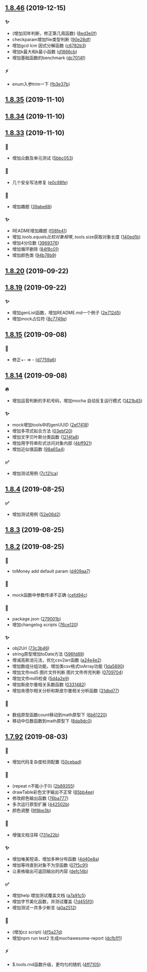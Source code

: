 ## [1.8.46](https://github.com/kongnet/meeko/compare/v1.8.35...v1.8.46) (2019-12-15)


### :sparkles:

* (增加闰年判断，修正第几周函数) ([8ed3e0f](https://github.com/kongnet/meeko/commit/8ed3e0f))
* checkparam增加file类型判断 ([90e28df](https://github.com/kongnet/meeko/commit/90e28df))
* 增加gcd lcm 因式分解函数 ([c6782b3](https://github.com/kongnet/meeko/commit/c6782b3))
* 增加k最大和k最小函数 ([d1866cb](https://github.com/kongnet/meeko/commit/d1866cb))
* 增加基础函数的benchmark ([dc7014f](https://github.com/kongnet/meeko/commit/dc7014f))

### :zap:

* enum入参trim一下 ([fb3e37b](https://github.com/kongnet/meeko/commit/fb3e37b))



## [1.8.35](https://github.com/kongnet/meeko/compare/v1.8.34...v1.8.35) (2019-11-10)




## [1.8.34](https://github.com/kongnet/meeko/compare/v1.8.33...v1.8.34) (2019-11-10)




## [1.8.33](https://github.com/kongnet/meeko/compare/v1.8.20...v1.8.33) (2019-11-10)


### :art:

* 增加众数及单元测试 ([5bbc053](https://github.com/kongnet/meeko/commit/5bbc053))

### :bug:

* 几个安全写法修复 ([e0c98fe](https://github.com/kongnet/meeko/commit/e0c98fe))

### :memo:

* 增加趣题 ([39abe88](https://github.com/kongnet/meeko/commit/39abe88))

### :sparkles:

* README增加趣题 ([f08fe41](https://github.com/kongnet/meeko/commit/f08fe41))
* 增加$.tools.equals比较对象相等,$.tools.size获取对象长度 ([140ed1b](https://github.com/kongnet/meeko/commit/140ed1b))
* 增加4分位数 ([3969376](https://github.com/kongnet/meeko/commit/3969376))
* 增加循环删除 ([84f8c01](https://github.com/kongnet/meeko/commit/84f8c01))
* 增加颜色类 ([94b78b9](https://github.com/kongnet/meeko/commit/94b78b9))



## [1.8.20](https://github.com/kongnet/meeko/compare/v1.8.19...v1.8.20) (2019-09-22)




## [1.8.19](https://github.com/kongnet/meeko/compare/v1.8.15...v1.8.19) (2019-09-22)


### :sparkles:

* 增加genList函数，增加README.md一个例子 ([2e712d5](https://github.com/kongnet/meeko/commit/2e712d5))
* 增加mock占位符 ([8c7749e](https://github.com/kongnet/meeko/commit/8c7749e))



## [1.8.15](https://github.com/kongnet/meeko/compare/v1.8.14...v1.8.15) (2019-09-08)


### :bug:

* 修正+- => - ([d7759a6](https://github.com/kongnet/meeko/commit/d7759a6))



## [1.8.14](https://github.com/kongnet/meeko/compare/v1.8.4...v1.8.14) (2019-09-08)


### :fire:

* 增加运营判断的手机号码，增加mocha 自动反复运行模式 ([1421b45](https://github.com/kongnet/meeko/commit/1421b45))

### :sparkles:

* mock增加tools中的genUUID ([2ef7418](https://github.com/kongnet/meeko/commit/2ef7418))
* 增加多项式拟合方法 ([03ebf20](https://github.com/kongnet/meeko/commit/03ebf20))
* 增加文字贝叶斯分类函数 ([1214fa8](https://github.com/kongnet/meeko/commit/1214fa8))
* 增加用字符串形式访问对象内部 ([4bff921](https://github.com/kongnet/meeko/commit/4bff921))
* 增加近似值函数 ([98a65a4](https://github.com/kongnet/meeko/commit/98a65a4))

### :white_check_mark:

* 增加测试用例 ([7c121ca](https://github.com/kongnet/meeko/commit/7c121ca))



## [1.8.4](https://github.com/kongnet/meeko/compare/v1.8.3...v1.8.4) (2019-08-25)


### :white_check_mark:

* 增加测试用例 ([52e06d2](https://github.com/kongnet/meeko/commit/52e06d2))



## [1.8.3](https://github.com/kongnet/meeko/compare/v1.8.2...v1.8.3) (2019-08-25)




## [1.8.2](https://github.com/kongnet/meeko/compare/v1.7.92...v1.8.2) (2019-08-25)


### :art:

* toMoney add default param ([d409aa7](https://github.com/kongnet/meeko/commit/d409aa7))

### :bug:

* mock函数中参数传递不正确 ([cefd94c](https://github.com/kongnet/meeko/commit/cefd94c))

### :memo:

* package.json ([279001b](https://github.com/kongnet/meeko/commit/279001b))
* 增加changelog scripts ([76ce120](https://github.com/kongnet/meeko/commit/76ce120))

### :sparkles:

* obj2Url ([73c3b46](https://github.com/kongnet/meeko/commit/73c3b46))
* string原型增加toDate方法 ([596fd89](https://github.com/kongnet/meeko/commit/596fd89))
* 增减高斯消元法，优化csv2arr函数 ([a24e4e2](https://github.com/kongnet/meeko/commit/a24e4e2))
* 增加数组分组功能，增加类csv格式toArray功能 ([1da5890](https://github.com/kongnet/meeko/commit/1da5890))
* 增加文件md5 图片文件判断 图片文件传完判断 ([0709704](https://github.com/kongnet/meeko/commit/0709704))
* 增加文件md5检查 ([5d4a2e9](https://github.com/kongnet/meeko/commit/5d4a2e9))
* 增加斯皮尔曼相关系数函数 ([0331482](https://github.com/kongnet/meeko/commit/0331482))
* 增加肯德尔相关分析和斯皮尔曼相关分析函数 ([31dbd77](https://github.com/kongnet/meeko/commit/31dbd77))

### :truck:

* 数组原型函数count移动到math原型下 ([6b61220](https://github.com/kongnet/meeko/commit/6b61220))
* 移动中位数函数到math原型下 ([8da9dc0](https://github.com/kongnet/meeko/commit/8da9dc0))



## [1.7.92](https://github.com/kongnet/meeko/compare/4f5a27d...v1.7.92) (2019-08-03)


### :art:

* 增加代码复杂度检测配置 ([50cebad](https://github.com/kongnet/meeko/commit/50cebad))

### :bug:

* (repeat n不能小于0) ([2b89355](https://github.com/kongnet/meeko/commit/2b89355))
* drawTable彩色文字输出不正常 ([85bb4ee](https://github.com/kongnet/meeko/commit/85bb4ee))
* 修改颜色输出函数 ([76ba777](https://github.com/kongnet/meeko/commit/76ba777))
* 多次运行原型扩展 ([442502b](https://github.com/kongnet/meeko/commit/442502b))
* 颜色调整 ([9f8be3b](https://github.com/kongnet/meeko/commit/9f8be3b))

### :memo:

* 增强文档注释 ([731e22b](https://github.com/kongnet/meeko/commit/731e22b))

### :sparkles:

* 增加唯美短语，增加多种分布函数 ([4d40e8a](https://github.com/kongnet/meeko/commit/4d40e8a))
* 增加等待直到对象不为空函数 ([07f5c91](https://github.com/kongnet/meeko/commit/07f5c91))
* 让表格输出可返回输出的内容 ([defc14b](https://github.com/kongnet/meeko/commit/defc14b))

### :white_check_mark:

* 增加help 增加测试覆盖文档 ([a7a91c5](https://github.com/kongnet/meeko/commit/a7a91c5))
* 增加字节美化函数，并测试覆盖 ([7d455f0](https://github.com/kongnet/meeko/commit/7d455f0))
* 增加测试一共多少断言 ([a0a2512](https://github.com/kongnet/meeko/commit/a0a2512))

### :wrench:

* (增加cz script) ([4f5a27d](https://github.com/kongnet/meeko/commit/4f5a27d))
* 增加npm run test2 生成mochawesome-report ([dcfb1f1](https://github.com/kongnet/meeko/commit/dcfb1f1))

### :zap:

* $.tools.rnd函数升级，更均匀的随机 ([4ff7105](https://github.com/kongnet/meeko/commit/4ff7105))



